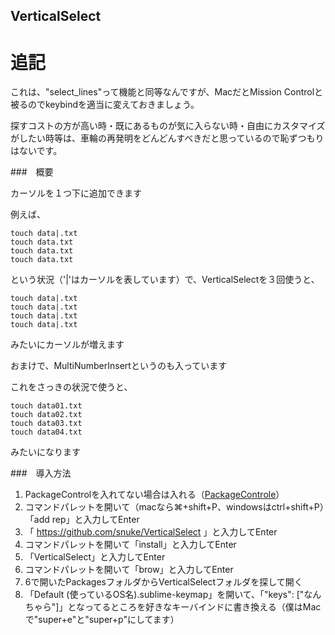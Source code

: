 VerticalSelect
----

# 追記

これは、"select_lines"って機能と同等なんですが、MacだとMission Controlと被るのでkeybindを適当に変えておきましょう。

探すコストの方が高い時・既にあるものが気に入らない時・自由にカスタマイズがしたい時等は、車輪の再発明をどんどんすべきだと思っているので恥ずつもりはないです。


###　概要

カーソルを１つ下に追加できます

例えば、

```
touch data|.txt
touch data.txt
touch data.txt
touch data.txt
```

という状況（'|'はカーソルを表しています）で、VerticalSelectを３回使うと、

```
touch data|.txt
touch data|.txt
touch data|.txt
touch data|.txt
```

みたいにカーソルが増えます

おまけで、MultiNumberInsertというのも入っています

これをさっきの状況で使うと、

```
touch data01.txt
touch data02.txt
touch data03.txt
touch data04.txt
```

みたいになります


###　導入方法

1. PackageControlを入れてない場合は入れる（[PackageControle](https://packagecontrol.io/installation#st2)）
2. コマンドパレットを開いて（macなら⌘+shift+P、windowsはctrl+shift+P）「add rep」と入力してEnter
3. 「 https://github.com/snuke/VerticalSelect 」と入力してEnter
4. コマンドパレットを開いて「install」と入力してEnter
5. 「VerticalSelect」と入力してEnter
6. コマンドパレットを開いて「brow」と入力してEnter
7. 6で開いたPackagesフォルダからVerticalSelectフォルダを探して開く
8. 「Default (使っているOS名).sublime-keymap」を開いて、「"keys": ["なんちゃら"]」となってるところを好きなキーバインドに書き換える（僕はMacで"super+e"と"super+p"にしてます）

